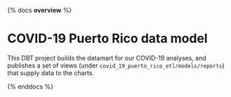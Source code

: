 {% docs __overview__ %}

# COVID-19 Puerto Rico data model

This DBT project builds the datamart for our COVID-19 analyses, and
publishes a set of views (under `covid_19_puerto_rico_etl/models/reports`)
that supply data to the charts.

{% enddocs %}